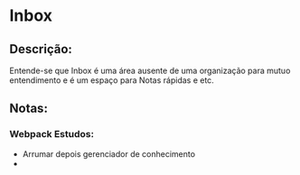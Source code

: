 # Inbox

## Descrição:
Entende-se que Inbox é uma área ausente de uma organização para mutuo entendimento e é um espaço para Notas rápidas e etc.

## Notas:

### Webpack Estudos:

- Arrumar depois gerenciador de conhecimento
- 
